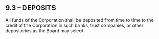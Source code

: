## **9.3 – DEPOSITS**

All funds of the Corporation shall be deposited from time to time to the credit of the Corporation in such banks, trust companies, or other depositories as the Board may select.
